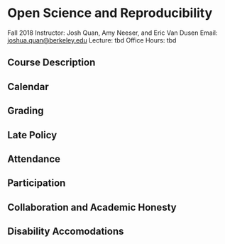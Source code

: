 # Open Science and Reproducibility

Fall 2018
Instructor: Josh Quan, Amy Neeser, and Eric Van Dusen
Email: joshua.quan@berkeley.edu
Lecture: tbd
Office Hours: tbd


## Course Description



## Calendar



## Grading


## Late Policy


## Attendance


## Participation

## Collaboration and Academic Honesty

## Disability Accomodations
